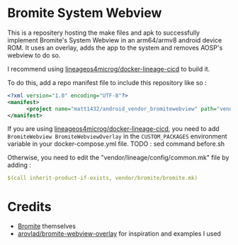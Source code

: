 # Bromite System Webview

This is a repositery hosting the make files and apk to successfully implement Bromite's System Webview in an arm64/armv8 android device ROM. It uses an overlay, adds the app to the system and removes AOSP's webview to do so. 

I recommend using [lineageos4microg/docker-lineage-cicd](https://github.com/lineageos4microg/docker-lineage-cicd) to build it.


To do this, add a repo manifest file to include this repository like so :
```xml
<?xml version="1.0" encoding="UTF-8"?>
<manifest>
	  <project name="matt1432/android_vendor_bromitewebview" path="vendor/bromite" remote="github" revision="master" />
</manifest>
```


If you are using [lineageos4microg/docker-lineage-cicd](https://github.com/lineageos4microg/docker-lineage-cicd), you need to add `BromiteWebview BromiteWebviewOverlay` in the `CUSTOM_PACKAGES` environment variable in your docker-compose.yml file.
TODO : sed command before.sh

Otherwise, you need to edit the "vendor/lineage/config/common.mk" file by adding :

```yml
$(call inherit-product-if-exists, vendor/bromite/bromite.mk)
```
# Credits

* [Bromite](https://github.com/bromite/bromite) themselves
* [arovlad/bromite-webview-overlay](https://github.com/arovlad/bromite-webview-overlay) for inspiration and examples I used
